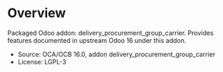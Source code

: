 # Overview

Packaged Odoo addon: delivery_procurement_group_carrier. Provides features documented in upstream Odoo 16 under this addon.

- Source: OCA/OCB 16.0, addon delivery_procurement_group_carrier
- License: LGPL-3
